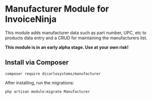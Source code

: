 # Manufacturer Module for InvoiceNinja

This module adds manufacturer data such as part number, UPC, etc to products data entry and a CRUD for maintaining the manufacturers list.

**This module is in an early alpha stage.  Use at your own risk!**

## Install via Composer

```
composer require dicarlosystems/manufacturer
```

After installing, run the migrations:

```
php artisan module:migrate Manufacturer
```
